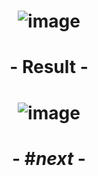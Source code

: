 # <p align="center"> ![image](https://github.com/ChrstphrChevalier/42Cursus/assets/146819291/afce24bc-523f-42fe-bc77-b3bd520d04ba) </p>

# <p align="center"> - Result - </p>

# <p align="center"> ![image](https://github.com/ChrstphrChevalier/42Cursus/assets/146819291/0a17649f-72b4-48f7-b019-f3c64a93d5c0) </p>

# <p align="center"> - #*next* - </p>
